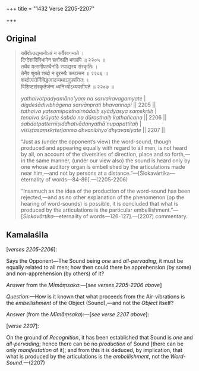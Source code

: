 +++
title = "1432 Verse 2205-2207"

+++
## Original 
>
> यथैवोत्पद्यमानोऽयं न सर्वैरवगम्यते ।  
> दिग्देशादिविभागेन सर्वान्प्रति भवन्नपि ॥ २२०५ ॥  
> तथैव यत्समीपस्थैर्नादैः स्याद्यस्य संस्कृतिः ।  
> तेनैव श्रूयते शब्दो न दूरस्थैः कथञ्चन ॥ २२०६ ॥  
> शब्दोत्पत्तेर्निषिद्धत्वादन्यथाऽनुपपत्तितः ।  
> विशिष्टसंस्कृतेर्जन्म ध्वनिभ्योऽध्यवसीयते ॥ २२०७ ॥ 
>
> *yathaivotpadyamāno'yaṃ na sarvairavagamyate* \|  
> *digdeśādivibhāgena sarvānprati bhavannapi* \|\| 2205 \|\|  
> *tathaiva yatsamīpasthairnādaiḥ syādyasya saṃskṛtiḥ* \|  
> *tenaiva śrūyate śabdo na dūrasthaiḥ kathañcana* \|\| 2206 \|\|  
> *śabdotpatterniṣiddhatvādanyathā'nupapattitaḥ* \|  
> *viśiṣṭasaṃskṛterjanma dhvanibhyo'dhyavasīyate* \|\| 2207 \|\| 
>
> “Just as (under the opponent’s view) the word-sound, though produced and appearing equally with regard to all men, is not heard by all, on account of the diversities of direction, place and so forth,—in the same manner, (under our view also) the sound is heard only by one whose auditory organ is embellished by the articulations made near him,—and not by persons at a distance.”—[Ślokavārtika—eternality of words—84-86].—(2205-2206) 
>
> “Inasmuch as the idea of the production of the word-sound has been rejected,—and as no other explanation of the phenomenon (op the hearing of word-sounds) is possible, it is concluded that what is produced by the articulations is the particular embellishment.”—[*Ślokavārtika*—eternality of words—126-127].—(2207) commentary.



## Kamalaśīla

[*verses 2205-2206*]:

Says the Opponent—The Sound being *one* and *all-pervading*, it must be equally related to all men; how then could there be apprehension (by some) and non-apprehension (by others) of it?

*Answer* from the *Mīmāṃsaka*:—[*see verses 2205-2206 above*]

*Question*:—How is it known that what proceeds from the Air-vibrations is the *embellishment* of the Object (Sound),—and not the *Object* itself?

*Answer* (from the *Mīmāṃsaka*):—[*see verse 2207 above*]:

[*verse 2207*]:

On the ground of *Recognition*, it has been established that Sound is *one* and *all-pervading*; hence there can be no *production* of Sound [there can be only *manifestation* of it]; and from this it is deduced, by implication, that what is produced by the articulations is the *embellishment*, not the *Word-Sound*.—(2207)


